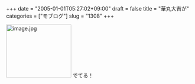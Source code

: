 +++
date = "2005-01-01T05:27:02+09:00"
draft = false
title = "華丸大吉が"
categories = ["モブログ"]
slug = "1308"
+++

<img src="http://ieiriblog.jugem.cc/?image=4101" class="pict" width="176" height="144" alt="image.jpg" />
でてる！
